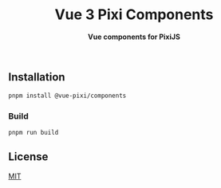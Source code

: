 <h1 align="center">Vue 3 Pixi Components</h1>

<p align="center">
  <strong>Vue components for PixiJS</strong>
</p>

<br />

## Installation

```bash
pnpm install @vue-pixi/components
```

### Build

```
pnpm run build
```

## License

[MIT](/LICENSE)